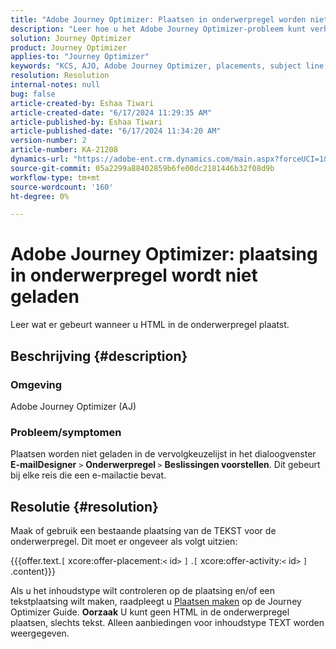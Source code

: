 ```yaml
---
title: "Adobe Journey Optimizer: Plaatsen in onderwerpregel worden niet geladen"
description: "Leer hoe u het Adobe Journey Optimizer-probleem kunt verhelpen waarbij Plaatsingen niet worden geladen met een reis die een e-mailactie bevat."
solution: Journey Optimizer
product: Journey Optimizer
applies-to: "Journey Optimizer"
keywords: "KCS, AJO, Adobe Journey Optimizer, placements, subject line, not load, content type, html, text"
resolution: Resolution
internal-notes: null
bug: false
article-created-by: Eshaa Tiwari
article-created-date: "6/17/2024 11:29:35 AM"
article-published-by: Eshaa Tiwari
article-published-date: "6/17/2024 11:34:20 AM"
version-number: 2
article-number: KA-21208
dynamics-url: "https://adobe-ent.crm.dynamics.com/main.aspx?forceUCI=1&pagetype=entityrecord&etn=knowledgearticle&id=23a853d9-9c2c-ef11-840a-6045bd029b18"
source-git-commit: 05a2299a88402859b6fe00dc2181446b32f08d9b
workflow-type: tm+mt
source-wordcount: '160'
ht-degree: 0%

---
```


# Adobe Journey Optimizer: plaatsing in onderwerpregel wordt niet geladen


Leer wat er gebeurt wanneer u HTML in de onderwerpregel plaatst.

## Beschrijving {#description}


### <b>Omgeving</b>

Adobe Journey Optimizer (AJ)

### <b>Probleem/symptomen</b>

Plaatsen worden niet geladen in de vervolgkeuzelijst in het dialoogvenster<b> E-mailDesigner</b> `>`  <b> Onderwerpregel </b> `>`  <b>Beslissingen voorstellen</b>. Dit gebeurt bij elke reis die een e-mailactie bevat.


## Resolutie {#resolution}


Maak of gebruik een bestaande plaatsing van de TEKST voor de onderwerpregel. Dit moet er ongeveer als volgt uitzien:

{{{offer.text.`[` xcore:offer-placement:`<` id`>` `]` .`[` xcore:offer-activity:`<` id`>` `]` .content}}}

Als u het inhoudstype wilt controleren op de plaatsing en/of een tekstplaatsing wilt maken, raadpleegt u [Plaatsen maken](https://experienceleague.adobe.com/docs/journey-optimizer/using/offer-decisioning/create-components/creating-placements.html) op de Journey Optimizer Guide.
<b>Oorzaak</b>
U kunt geen HTML in de onderwerpregel plaatsen, slechts tekst. Alleen aanbiedingen voor inhoudstype TEXT worden weergegeven.
